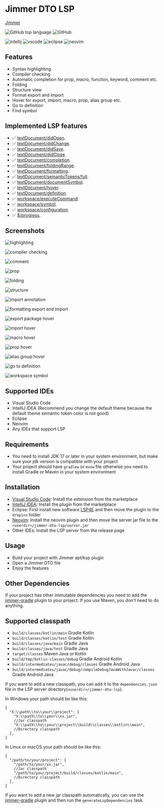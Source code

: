 # Jimmer DTO LSP

[Jimmer](https://github.com/babyfish-ct/jimmer)

![GitHub top language](https://img.shields.io/github/languages/top/enaium/jimmer-dto-lsp?style=flat-square&logo=kotlin)
![GitHub](https://img.shields.io/github/license/enaium/jimmer-dto-lsp?style=flat-square)

![intellij](https://img.shields.io/badge/-IntelliJ_IDEA-blue?style=flat-square&logo=intellijidea&logoColor=white)
![vscode](https://img.shields.io/badge/-Visual_Studio_Code-blue?style=flat-square&logo=materialdesignicons&logoColor=white)
![eclipse](https://img.shields.io/badge/-Eclipse-blue?style=flat-square&logo=eclipse&logoColor=white)
![neovim](https://img.shields.io/badge/-Neovim-blue?style=flat-square&logo=neovim&logoColor=white)

## Features

- Syntax highlighting
- Compiler checking
- Automatic completion for prop, macro, function, keyword, comment etc.
- Folding
- Structure view
- Format export and import
- Hover for export, import, macro, prop, alias group etc.
- Go to definition
- Find symbol

## Implemented LSP features

- ✅ [textDocument/didOpen](https://microsoft.github.io/language-server-protocol/specifications/lsp/3.17/specification/#textDocument_didOpen).
- ✅ [textDocument/didChange](https://microsoft.github.io/language-server-protocol/specifications/lsp/3.17/specification/#textDocument_didChange).
- ✅ [textDocument/didSave](https://microsoft.github.io/language-server-protocol/specifications/lsp/3.17/specification/#textDocument_didSave).
- ✅ [textDocument/didClose](https://microsoft.github.io/language-server-protocol/specifications/lsp/3.17/specification/#textDocument_didClose).
- ✅ [textDocument/completion](https://microsoft.github.io/language-server-protocol/specifications/lsp/3.17/specification/#textDocument_completion).
- ✅ [textDocument/foldingRange](https://microsoft.github.io/language-server-protocol/specifications/lsp/3.17/specification/#textDocument_foldingRange).
- ✅ [textDocument/formatting](https://microsoft.github.io/language-server-protocol/specifications/lsp/3.17/specification/#textDocument_formatting).
- ✅ [textDocument/semanticTokens/full](https://microsoft.github.io/language-server-protocol/specifications/lsp/3.17/specification/#textDocument_semanticTokens_full).
- ✅ [textDocument/documentSymbol](https://microsoft.github.io/language-server-protocol/specifications/lsp/3.17/specification/#textDocument_documentSymbol).
- ✅ [textDocument/hover](https://microsoft.github.io/language-server-protocol/specifications/lsp/3.17/specification/#textDocument_hover).
- ✅ [textDocument/definition](https://microsoft.github.io/language-server-protocol/specifications/lsp/3.17/specification/#textDocument_definition).
- ✅ [workspace/executeCommand](https://microsoft.github.io/language-server-protocol/specifications/lsp/3.17/specification/#workspace_executeCommand).
- ✅ [workspace/symbol](https://microsoft.github.io/language-server-protocol/specifications/lsp/3.17/specification/#workspace_symbol).
- ✅ [workspace/configuration](https://microsoft.github.io/language-server-protocol/specifications/lsp/3.17/specification/#workspace_configuration).
- ✅ [$/progress](https://microsoft.github.io/language-server-protocol/specifications/lsp/3.17/specification/#progress).

## Screenshots

![highlighting](https://s2.loli.net/2024/12/13/yes1EwWzq3UHJYv.png)

![compiler checking](https://s2.loli.net/2024/12/13/mEx8oJfgVs7BtpK.png)

![comment](https://s2.loli.net/2024/12/13/zlIqFZaEOKfXmTG.gif)

![prop](https://s2.loli.net/2024/12/13/DvS4n6xOLCuH23e.gif)

![folding](https://s2.loli.net/2024/12/13/Rz5th8pDkrKT7Su.gif)

![structure](https://s2.loli.net/2024/12/13/rjh9IMgSbdJ2o4n.gif)

![import annotation](https://s2.loli.net/2024/12/15/W6fSpoEUZXmguK8.gif)

![formatting export and import](https://s2.loli.net/2024/12/19/45Ja3uSgzhyCjYp.gif)

![export package hover](https://s2.loli.net/2025/01/03/A57apRUf8VyvrQl.png)

![import hover](https://s2.loli.net/2025/01/03/xVEL8l5kH7q3eOP.png)

![macro hover](https://s2.loli.net/2025/01/03/1QRXJnE6i4FOvdI.png)

![prop hover](https://s2.loli.net/2025/01/03/ayzH4lGgtUBWpSO.png)

![alias group hover](https://s2.loli.net/2025/01/03/jD9vxHoeylE5kWc.png)

![go to definition](https://s2.loli.net/2025/01/08/3QoBxhJDfgZdvus.gif)

![workspace symbol](https://s2.loli.net/2025/01/08/7VCLn8ZuSK9MTkA.gif)

## Supported IDEs

- Visual Studio Code
- IntelliJ IDEA (Recommend you change the default theme because the default theme semantic token color is not good)
- Eclipse
- Neovim
- Any IDEs that support LSP

## Requirements

- You need to install JDK 17 or later in your system environment, but make sure your jdk version is compatible with your
  project
- Your project should have `gradlew` or `mvnw` file otherwise you need to install Gradle or Maven in your
  system environment

## Installation

- [Visual Studio Code](https://marketplace.visualstudio.com/items?itemName=enaium.jimmer-dto-lsp-vscode): Install the
  extension from the marketplace
- [IntelliJ IDEA](./intellij/README.md): Install the plugin from the marketplace
- Eclipse: First install new software [LSP4E](https://download.eclipse.org/lsp4e/releases/latest/) and then move the
  plugin
  to the `dropins` folder
- [Neovim](./neovim/README.md): Install the neovim plugin and then move the server jar file to the
  `<userdir>/jimmer-dto-lsp/server.jar`
- Other IDEs: Install the LSP server from the release page

## Usage

- Build your project with Jimmer apt/ksp plugin
- Open a Jimmer DTO file
- Enjoy the features

## Other Dependencies

If your project has other immutable dependencies you need to add
the [jimmer-gradle](https://github.com/Enaium/jimmer-gradle) plugin to your project.
If you use Maven, you don't need to do anything.

## Supported classpath

- `build/classes/kotlin/main` Gradle Kotlin
- `build/classes/kotlin/test` Gradle Kotlin
- `build/classes/java/main` Gradle Java
- `build/classes/java/test` Gradle Java
- `target/classes` Maven Java or Kotlin
- `build/tmp/kotlin-classes/debug` Gradle Android Kotlin
- `build/intermediates/javac/debug/classes` Gradle Android Java
- `build/intermediates/javac/debug/compileDebugJavaWithJavac/classes` Gradle Android Java

If you want to add a new classpath, you can add it to the `dependencies.json` file in the LSP server
directory(`<userdir>/jimmer-dto-lsp`).

In Windows your path should be like this:

```json5
{
  "X:\\path\\to\\your\\project": [
    "X:\\path\\to\\your\\xx.jar",
    //Jar classpath
    "X:\\path\\to\\your\\project\\build\\classes\\kotlin\\main",
    //Directory classpath
  ],
}
```

In Linux or macOS your path should be like this:

```json5
{
  "/path/to/your/project": [
    "/path/to/your/xx.jar",
    //Jar classpath
    "/path/to/your/project/build/classes/kotlin/main",
    //Directory classpath
  ],
}
```

If you want to add a new jar classpath automatically, you can use
the [jimmer-gradle](https://github.com/Enaium/jimmer-gradle) plugin and then run the `generateLspDependencies` task.
